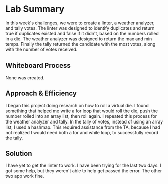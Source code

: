 # Lab Summary
In this week's challenges, we were to create a linter, a weather analyzer, and tally votes. The linter was designed to identify duplicates and return true if duplicates existed and false if it didn't, based on the numbers rolled in a die. The weather analyzer was designed to return the max and min temps. Finally the tally returned the candidate with the most votes, along with the number of votes received.

## Whiteboard Process
None was created.

## Approach & Efficiency
I began this project doing research on how to roll a virtual die. I found something that helped me write a for loop that would roll the die, push the number rolled into an array list, then roll again. I repeated this process for the weather analyzer and tally. In the tally of votes, instead of using an array list, I used a hashmap. This required assistance from the TA, because I had not realized I would need both a for and while loop, to successfully record the tally.

## Solution
I have yet to get the linter to work. I have been trying for the last two days. I got some help, but they weren't able to help get passed the error. The other two app work fine.
